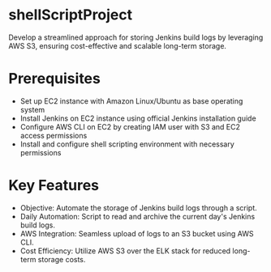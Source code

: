 # shellScriptProject
Develop a streamlined approach for storing Jenkins build logs by leveraging AWS S3, ensuring cost-effective and scalable long-term storage.

# Prerequisites 
- Set up EC2 instance with Amazon Linux/Ubuntu as base operating system
- Install Jenkins on EC2 instance using official Jenkins installation guide
- Configure AWS CLI on EC2 by creating IAM user with S3 and EC2 access permissions
- Install and configure shell scripting environment with necessary permissions

# Key Features
- Objective: Automate the storage of Jenkins build logs through a script.
- Daily Automation: Script to read and archive the current day's Jenkins build logs.
- AWS Integration: Seamless upload of logs to an S3 bucket using AWS CLI.
-  Cost Efficiency: Utilize AWS S3 over the ELK stack for reduced long-term storage costs.

